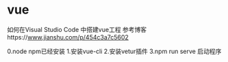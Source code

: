 # vue

如何在Visual Studio Code 中搭建vue工程
参考博客https://www.jianshu.com/p/454c3a7c5602

0.node npm已经安装
1.安装vue-cli
2.安装vetur插件
3.npm run serve 启动程序
